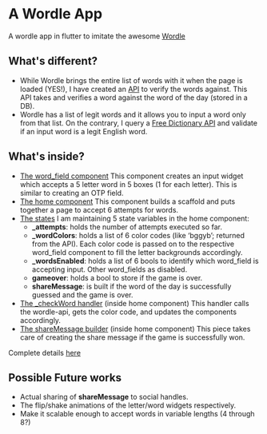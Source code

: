 # A Wordle App

A wordle app in flutter to imitate the awesome [Wordle](https://www.powerlanguage.co.uk/wordle/)

## What's different?

* While Wordle brings the entire list of words with it when the page is loaded (YES!), I have created an [API](https://github.com/sharmavikashkr/wordle-function) to verify the words against. This API takes and verifies a word against the word of the day (stored in a DB).
* Wordle has a list of legit words and it allows you to input a word only from that list. On the contrary, I query a [Free Dictionary API](https://dictionaryapi.dev/) and validate if an input word is a legit English word.

## What's inside?

* <ins>The word_field component</ins>
This component creates an input widget which accepts a 5 letter word in 5 boxes (1 for each letter). This is similar to creating an OTP field.
* <ins>The home component</ins>
This component builds a scaffold and puts together a page to accept 6 attempts for words.
* <ins>The states</ins>
I am maintaining 5 state variables in the home component:
  * <strong>_attempts</strong>: holds the number of attempts executed so far.
  * <strong>_wordColors</strong>: holds a list of 6 color codes (like ‘bggyb’; returned from the API). Each color code is passed on to the respective word_field component to fill the letter backgrounds accordingly.
  * <strong>_wordsEnabled</strong>: holds a list of 6 bools to identify which word_field is accepting input. Other word_fields as disabled.
  * <strong>gameover</strong>: holds a bool to store if the game is over.
  * <strong>shareMessage</strong>: is built if the word of the day is successfully guessed and the game is over.
* <ins>The _checkWord handler</ins> (inside home component)
This handler calls the wordle-api, gets the color code, and updates the components accordingly.
* <ins>The shareMessage builder</ins> (inside home component)
This piece takes care of creating the share message if the game is successfully won.

Complete details [here](https://betterprogramming.pub/i-created-my-own-wordle-heres-how-289c361421e3)

## Possible Future works

* Actual sharing of <strong>shareMessage</strong> to social handles.
* The flip/shake animations of the letter/word widgets respectively.
* Make it scalable enough to accept words in variable lengths (4 through 8?)